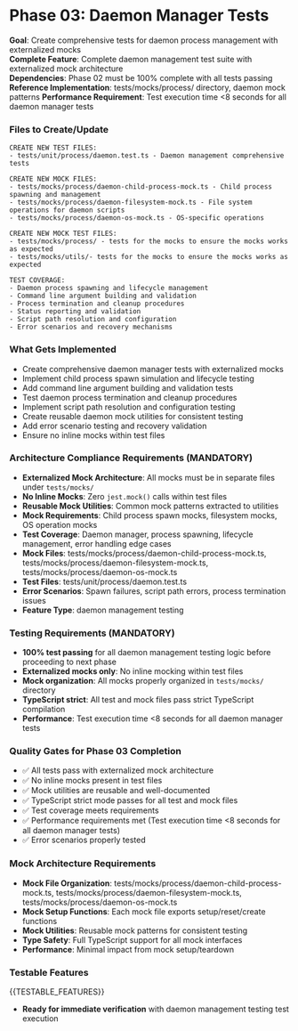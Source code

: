 # Phase 03: Daemon Manager Tests

**Goal**: Create comprehensive tests for daemon process management with externalized mocks  
**Complete Feature**: Complete daemon management test suite with externalized mock architecture  
**Dependencies**: Phase 02 must be 100% complete with all tests passing
**Reference Implementation**: tests/mocks/process/ directory, daemon mock patterns
**Performance Requirement**: Test execution time <8 seconds for all daemon manager tests

### Files to Create/Update

```
CREATE NEW TEST FILES:
- tests/unit/process/daemon.test.ts - Daemon management comprehensive tests

CREATE NEW MOCK FILES:
- tests/mocks/process/daemon-child-process-mock.ts - Child process spawning and management
- tests/mocks/process/daemon-filesystem-mock.ts - File system operations for daemon scripts
- tests/mocks/process/daemon-os-mock.ts - OS-specific operations

CREATE NEW MOCK TEST FILES:
- tests/mocks/process/ - tests for the mocks to ensure the mocks works as expected
- tests/mocks/utils/- tests for the mocks to ensure the mocks works as expected

TEST COVERAGE:
- Daemon process spawning and lifecycle management
- Command line argument building and validation
- Process termination and cleanup procedures
- Status reporting and validation
- Script path resolution and configuration
- Error scenarios and recovery mechanisms
```

### What Gets Implemented

- Create comprehensive daemon manager tests with externalized mocks
- Implement child process spawn simulation and lifecycle testing
- Add command line argument building and validation tests
- Test daemon process termination and cleanup procedures
- Implement script path resolution and configuration testing
- Create reusable daemon mock utilities for consistent testing
- Add error scenario testing and recovery validation
- Ensure no inline mocks within test files

### Architecture Compliance Requirements (MANDATORY)

- **Externalized Mock Architecture**: All mocks must be in separate files under `tests/mocks/`
- **No Inline Mocks**: Zero `jest.mock()` calls within test files
- **Reusable Mock Utilities**: Common mock patterns extracted to utilities
- **Mock Requirements**: Child process spawn mocks, filesystem mocks, OS operation mocks
- **Test Coverage**: Daemon manager, process spawning, lifecycle management, error handling edge cases
- **Mock Files**: tests/mocks/process/daemon-child-process-mock.ts, tests/mocks/process/daemon-filesystem-mock.ts, tests/mocks/process/daemon-os-mock.ts
- **Test Files**: tests/unit/process/daemon.test.ts
- **Error Scenarios**: Spawn failures, script path errors, process termination issues
- **Feature Type**: daemon management testing

### Testing Requirements (MANDATORY)

- **100% test passing** for all daemon management testing logic before proceeding to next phase
- **Externalized mocks only**: No inline mocking within test files
- **Mock organization**: All mocks properly organized in `tests/mocks/` directory
- **TypeScript strict**: All test and mock files pass strict TypeScript compilation
- **Performance**: Test execution time <8 seconds for all daemon manager tests

### Quality Gates for Phase 03 Completion

- ✅ All tests pass with externalized mock architecture
- ✅ No inline mocks present in test files
- ✅ Mock utilities are reusable and well-documented
- ✅ TypeScript strict mode passes for all test and mock files
- ✅ Test coverage meets requirements
- ✅ Performance requirements met (Test execution time <8 seconds for all daemon manager tests)
- ✅ Error scenarios properly tested

### Mock Architecture Requirements

- **Mock File Organization**: tests/mocks/process/daemon-child-process-mock.ts, tests/mocks/process/daemon-filesystem-mock.ts, tests/mocks/process/daemon-os-mock.ts
- **Mock Setup Functions**: Each mock file exports setup/reset/create functions
- **Mock Utilities**: Reusable mock patterns for consistent testing
- **Type Safety**: Full TypeScript support for all mock interfaces
- **Performance**: Minimal impact from mock setup/teardown

### Testable Features

{{TESTABLE_FEATURES}}

- **Ready for immediate verification** with daemon management testing test execution

